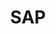 ---
title: SAP
slug: sap
excerpt: Comment utiliser les solutions SAP on OVHcloud
sections: Premiers pas, Utilisation avancée
order: 04
---